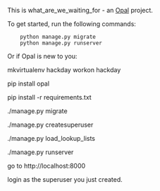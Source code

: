 This is what_are_we_waiting_for - an [Opal](https://github.com/openhealthcare/opal) project.

To get started, run the following commands:

```
    python manage.py migrate
    python manage.py runserver
```


Or if Opal is new to you:

mkvirtualenv hackday
workon hackday

pip install opal

pip install -r requirements.txt

./manage.py migrate

./manage.py createsuperuser

 ./manage.py load_lookup_lists
 
./manage.py runserver


go to http://localhost:8000

login as the superuser you just created.
